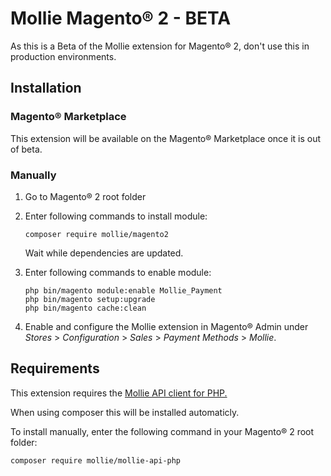 # Mollie Magento® 2 - BETA

As this is a Beta of the Mollie extension for Magento® 2, don't use this in production environments. 

## Installation

### Magento® Marketplace

This extension will be available on the Magento® Marketplace once it is out of beta. 

### Manually

1. Go to Magento® 2 root folder

2. Enter following commands to install module:

   ```
   composer require mollie/magento2
   ```

   Wait while dependencies are updated.

3. Enter following commands to enable module:

   ```
   php bin/magento module:enable Mollie_Payment
   php bin/magento setup:upgrade
   php bin/magento cache:clean
   ```

4. Enable and configure the Mollie extension in Magento® Admin under *Stores* >
   *Configuration* > *Sales* > *Payment Methods* > *Mollie*.
   
## Requirements

This extension requires the [Mollie API client for PHP.](https://github.com/mollie/mollie-api-php)

When using composer this will be installed automaticly.

To install manually, enter the following command in your Magento® 2 root folder:
```
composer require mollie/mollie-api-php
```

